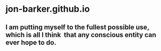 # jon-barker.github.io

## I am putting myself to the fullest possible use, which is all I think  that any conscious entity can ever hope to do.

